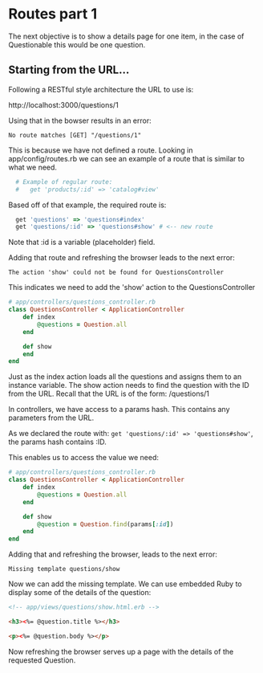 # Routes part 1

The next objective is to show a details page for one item, in the case of Questionable this would be one question. 

## Starting from the URL...

Following a RESTful style architecture the URL to use is: 

http://localhost:3000/questions/1

Using that in the bowser results in an error:

```
No route matches [GET] "/questions/1"
```

This is because we have not defined a route. Looking in app/config/routes.rb we can see an example of a route that is similar to what we need.

```ruby
  # Example of regular route:
  #   get 'products/:id' => 'catalog#view'

```

Based off of that example, the required route is:
```ruby
  get 'questions' => 'questions#index'
  get 'questions/:id' => 'questions#show' # <-- new route
```
Note that :id is a variable (placeholder) field.

Adding that route and refreshing the browser leads to the next error:

```
The action 'show' could not be found for QuestionsController
```

This indicates we need to add the 'show' action to the QuestionsController

```ruby
# app/controllers/questions_controller.rb
class QuestionsController < ApplicationController
	def index
		@questions = Question.all
	end

	def show
	end
end
```

Just as the index action loads all the questions and assigns them to an instance variable. The show action needs to find the question with the ID from the URL. Recall that the URL is of the form: /questions/1

In controllers, we have access to a params hash. This contains any parameters from the URL. 

As we declared the route with: ```get 'questions/:id' => 'questions#show'```, the params hash contains :ID. 

This enables us to access the value we need:

```ruby
# app/controllers/questions_controller.rb
class QuestionsController < ApplicationController
	def index
		@questions = Question.all
	end

	def show
		@question = Question.find(params[:id])
	end
end
```

Adding that and refreshing the browser, leads to the next error: 

```
Missing template questions/show
``` 

Now we can add the missing template. We can use embedded Ruby to display some of the details of the question:

```html
<!-- app/views/questions/show.html.erb -->

<h3><%= @question.title %></h3>

<p><%= @question.body %></p>
```

Now refreshing the browser serves up a page with the details of the requested Question.





